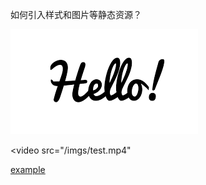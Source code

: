 如何引入样式和图片等静态资源？

![img](/imgs/hello.png)

<video 
	src="/imgs/test.mp4"
></video>

[example](/example.js)